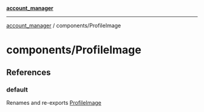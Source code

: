 [**account_manager**](../../README.md)

***

[account_manager](../../modules.md) / components/ProfileImage

# components/ProfileImage

## References

### default

Renames and re-exports [ProfileImage](../functions/ProfileImage.md)
